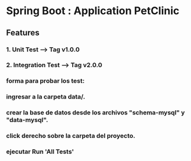 # Spring Boot : Application PetClinic

## Features  

### 1.  Unit Test  --> Tag v1.0.0
### 2.  Integration Test  --> Tag v2.0.0

### forma para probar los test:
### ingresar a la carpeta data/.
### crear la base de datos desde los archivos "schema-mysql" y "data-mysql".
### click derecho sobre la carpeta del proyecto.
### ejecutar Run 'All Tests'
